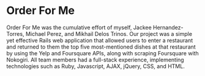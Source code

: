 # Order For Me
Order For Me was the cumulative effort of myself, Jackee Hernandez-Torres, Michael Perez, and Mikhail Delos Trinos. Our project was a simple yet effective Rails web application that allowed users to enter a restaurant and returned to them the top five most-mentioned dishes at that restaurant by using the Yelp and Foursquare APIs, along with scraping Foursquare with Nokogiri. All team members had a full-stack experience, implementing technologies such as Ruby, Javascript, AJAX, jQuery, CSS, and HTML.
